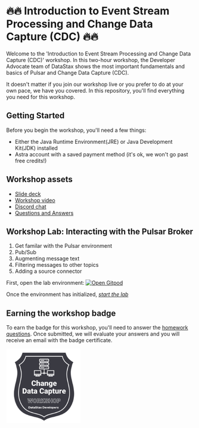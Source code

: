 # 🔥🔥 Introduction to Event Stream Processing and Change Data Capture (CDC) 🔥🔥

Welcome to the 'Introduction to Event Stream Processing and Change Data Capture (CDC)' workshop. In this two-hour workshop, the Developer Advocate team of DataStax shows the most important fundamentals and basics of Pulsar and Change Data Capture (CDC).

It doesn't matter if you join our workshop live or you prefer to do at your own pace, we have you covered. In this repository, you'll find everything you need for this workshop.

## Getting Started

Before you begin the workshop, you'll need a few things:

- Either the Java Runtime Environment(JRE) or Java Development Kit(JDK) installed
- Astra account with a saved payment method (it's ok, we won't go past free credits!)

## Workshop assets

- [Slide deck](slides/presentation.pdf)
- [Workshop video](https://www.youtube.com/watch?v=5lPKtPap6co)
- [Discord chat](https://dtsx.io/discord)
- [Questions and Answers](https://community.datastax.com/)

## Workshop Lab: Interacting with the Pulsar Broker

  1. Get familar with the Pulsar environment
  1. Pub/Sub
  1. Augmenting message text
  1. Filtering messages to other topics
  1. Adding a source connector

  First, open the lab environment: [![Open Gitpod](https://gitpod.io/button/open-in-gitpod.svg)](https://gitpod.io/#https://github.com/datastaxdevs/workshop-intro-streaming-and-cdc)

  Once the environment has initialized, *[start the lab](/lab1/get-familiar.md)*    

## Earning the workshop badge

To earn the badge for this workshop, you'll need to answer the [homework questions](https://forms.gle/BHGNPQXhdLRWbV7C8). Once submitted, we will evaluate your answers and you will receive an email with the badge certificate.

<img src="images/cdc-badge.png" data-canonical-src="images/cdc-badge.png" width="200" height="200" />
